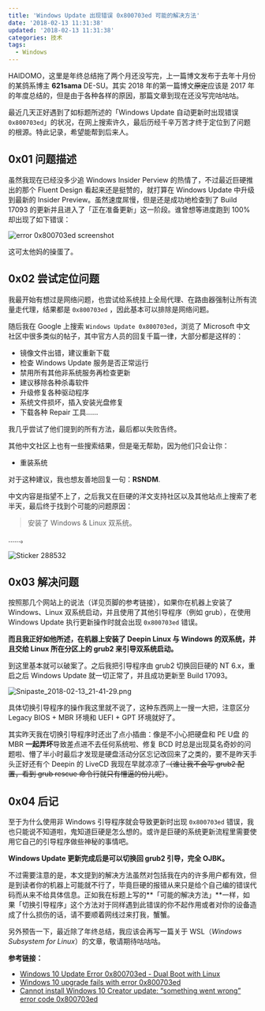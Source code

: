 ```yaml
---
title: 'Windows Update 出现错误 0x800703ed 可能的解决方法'
date: '2018-02-13 11:31:38'
updated: '2018-02-13 11:31:38'
categories: 技术
tags:
  - Windows
---
```


HAIDOMO，这里是年终总结拖了两个月还没写完，上一篇博文发布于去年十月份的某鸽系博主 **621sama** DE-SU。其实 2018 年的第一篇博文~~原定~~应该是 2017 年的年度总结的，但是由于各种各样的原因，那篇文章到现在还没写完咕咕咕。

最近几天正好遇到了如标题所述的「Windows Update 自动更新时出现错误 `0x800703ed`」的状况，在网上搜索许久，最后历经千辛万苦才终于定位到了问题的根源。特此记录，希望能帮到后来人。

## 0x01 问题描述

虽然我现在已经没多少追 Windows Insider Perview 的热情了，不过最近巨硬推出的那个 Fluent Design 看起来还是挺赞的，就打算在 Windows Update 中升级到最新的 Insider Preview。虽然速度屌慢，但是还是成功地检查到了 Build 17093 的更新并且进入了「正在准备更新」这一阶段。谁曾想等进度跑到 100% 却出现了如下错误：

![error 0x800703ed screenshot](https://img.blessing.studio/images/2018/02/13/DV0b0p7VAAAn_zT.jpg)

这可太他妈的操蛋了。 <!--more-->

## 0x02 尝试定位问题

我最开始有想过是网络问题，也尝试给系统挂上全局代理、在路由器强制让所有流量走代理，结果都是 `0x800703ed` ，因此基本可以排除是网络问题。

随后我在 Google 上搜索 `Windows Update 0x800703ed`，浏览了 Microsoft 中文社区中很多类似的帖子，其中官方人员的回复千篇一律，大部分都是这样的：

- 镜像文件出错，建议重新下载
- 检查 Windows Update 服务是否正常运行
- 禁用所有其他非系统服务再检查更新
- 建议移除各种杀毒软件
- 升级修复各种驱动程序
- 系统文件损坏，插入安装光盘修复
- 下载各种 Repair 工具……

我几乎尝试了他们提到的所有方法，最后都以失败告终。

其他中文社区上也有一些搜索结果，但是毫无帮助，因为他们只会让你：

- 重装系统

对于这种建议，我也想友善地回复一句：**RSNDM**.

中文内容是指望不上了，之后我又在巨硬的洋文支持社区以及其他站点上搜索了老半天，最后终于找到个可能的问题原因：

> 安装了 Windows & Linux 双系统。

……。

![Sticker 288532](https://i.loli.net/2018/02/13/5a82f52fb0971.png)

## 0x03 解决问题

按照那几个网站上的说法（详见页脚的参考链接），如果你在机器上安装了 Windows、Linux 双系统启动，并且使用了其他引导程序（例如 grub），在使用 Windows Update 执行更新操作时就会出现  `0x800703ed` 错误。

**而且我正好如他所述，在机器上安装了 Deepin Linux 与 Windows 的双系统，并且交给 Linux 所在分区上的 grub2 来引导双系统启动。**

到这里基本就可以破案了。之后我把引导程序由 grub2 切换回巨硬的 NT 6.x，重启之后 Windows Update 就一切正常了，并且成功更新至 Build 17093。

![Snipaste_2018-02-13_21-41-29.png](https://img.blessing.studio/images/2018/02/13/Snipaste_2018-02-13_21-41-29.png)

具体切换引导程序的操作我这里就不说了，这种东西网上一搜一大把，注意区分 Legacy BIOS + MBR 环境和 UEFI + GPT 环境就好了。

其实昨天我在切换引导程序时还出了点小插曲：像是不小心把硬盘和 PE U盘 的 MBR **一起弄坏**导致差点进不去任何系统啦、修复 BCD 时总是出现莫名奇妙的问题啦、懵了半小时最后才发现是硬盘活动分区忘记改回来了之类的，要不是昨天手头正好还有个 Deepin 的 LiveCD 我现在早就凉凉了~~（谁让我不会写 grub2 配置，看到 grub rescue 命令行就只有懵逼的份儿呢）~~。

## 0x04 后记

至于为什么使用非 Windows 引导程序就会导致更新时出现 `0x800703ed` 错误，我也只能说不知道啦，鬼知道巨硬是怎么想的。或许是巨硬的系统更新流程里需要使用它自己的引导程序做些神秘的事情吧。

**Windows Update 更新完成后是可以切换回 grub2 引导，完全 OJBK。**

不过需要注意的是，本文提到的解决方法虽然对包括我在内的许多用户都有效，但是到读者你的机器上可能就不行了，毕竟巨硬的报错从来只是给个自己编的错误代码而从来不给具体信息。正如我在标题上写的**「可能的解决方法」**一样，如果「切换引导程序」这个方法对于同样遇到此错误的你不起作用或者对你的设备造成了什么损伤的话，请不要顺着网线过来打我，蟹蟹。

另外预告一下，最近除了年终总结，我应该会再写一篇关于 WSL（*Windows Subsystem for Linux*）的文章，敬请期待咕咕咕。

**参考链接：**

- [Windows 10 Update Error 0x800703ed - Dual Boot with Linux](https://answers.microsoft.com/en-us/windows/forum/windows_10-update/windows-10-update-error-0x800703ed-dual-boot-with/c55815b7-2931-4cd2-a40b-08843f7072b2)
- [Windows 10 upgrade fails with error 0x800703ed](https://www.downtowndougbrown.com/2017/05/windows-10-upgrade-fails-with-error-0x800703ed/)
- [Cannot install Windows 10 Creator update: “something went wrong” error code 0x800703ed](https://superuser.com/questions/1256254/cannot-install-windows-10-creator-update-something-went-wrong-error-code-0x80)